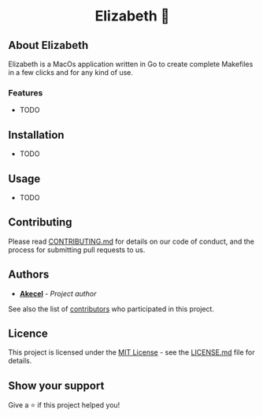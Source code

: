 <h1 align="center"> Elizabeth 📜</h1>
<div align="center">

</div>

## About Elizabeth

Elizabeth is a MacOs application written in Go to create complete Makefiles in a few clicks and for any kind of use.

### Features

- TODO

## Installation

- TODO

## Usage

- TODO

## Contributing

Please read [CONTRIBUTING.md](https://github.com/Akecel/elizabeth/blob/master/CONTRIBUTING.md) for details on our code of conduct, and the process for submitting pull requests to us.

## Authors

* [**Akecel**](https://github.com/Akecel) - *Project author*

See also the list of [contributors](https://github.com/Akecel/elizabeth/graphs/contributors) who participated in this project.

## Licence

This project is licensed under the [MIT License](https://opensource.org/licenses)  - see the [LICENSE.md](https://github.com/Akecel/elizabeth/blob/master/LICENSE) file for details.

## Show your support

Give a ⭐️ if this project helped you!
